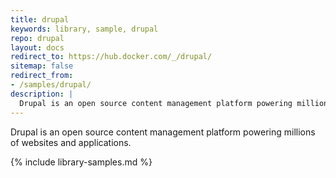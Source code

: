```yaml
---
title: drupal
keywords: library, sample, drupal
repo: drupal
layout: docs
redirect_to: https://hub.docker.com/_/drupal/
sitemap: false
redirect_from:
- /samples/drupal/
description: |
  Drupal is an open source content management platform powering millions of websites and applications.
---
```


Drupal is an open source content management platform powering millions of websites and applications.


{% include library-samples.md %}
